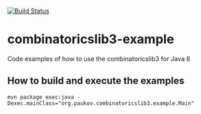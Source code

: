 [![Build Status](https://travis-ci.org/dpaukov/combinatoricslib3-example.svg?branch=master)](https://travis-ci.org/dpaukov/combinatoricslib3-example)

# combinatoricslib3-example
Code examples of how to use the combinatoricslib3 for Java 8

## How to build and execute the examples

```
mvn package exec:java -Dexec.mainClass="org.paukov.combinatoricslib3.example.Main"
```
